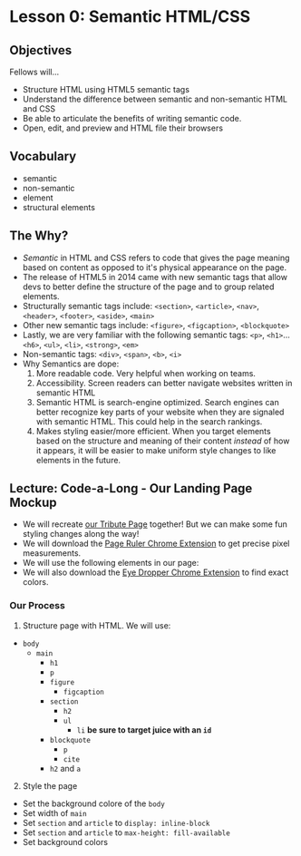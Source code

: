 # Lesson 0: Semantic HTML/CSS

## Objectives
Fellows will...
* Structure HTML using HTML5 semantic tags
* Understand the difference between semantic and non-semantic HTML and CSS
* Be able to articulate the benefits of writing semantic code.
* Open, edit, and preview and HTML file their browsers

## Vocabulary
* semantic
* non-semantic
* element
* structural elements

## The Why?
* _Semantic_ in HTML and CSS refers to code that gives the page meaning based on content as opposed to it's physical appearance on the page.
* The release of HTML5 in 2014 came with new semantic tags that allow devs to better define the structure of the page and to group related elements.
* Structurally semantic tags include: `<section>`, `<article>`, `<nav>`, `<header>`, `<footer>`, `<aside>`, `<main>`
* Other new semantic tags include: `<figure>`, `<figcaption>`, `<blockquote>` 
* Lastly, we are very familiar with the following semantic tags: `<p>`, `<h1>`...`<h6>`, `<ul>`, `<li>`, `<strong>`, `<em>`
* Non-semantic tags: `<div>`, `<span>`, `<b>`, `<i>`
* Why Semantics are dope:
  1. More readable code. Very helpful when working on teams.
  2. Accessibility. Screen readers can better navigate websites written in semantic HTML
  3. Semantic HTML is search-engine optimized. Search engines can better recognize key parts of your website when they are signaled with semantic HTML. This could help in the search rankings.
  4. Makes styling easier/more efficient. When you target elements based on the structure and meaning of their content _instead_ of how it appears, it will be easier to make uniform style changes to like elements in the future. 

## Lecture: Code-a-Long - Our Landing Page Mockup
* We will recreate [our Tribute Page](https://codepen.io/freeCodeCamp/full/zNqgVx) together! But we can make some fun styling changes along the way!
* We will download the [Page Ruler Chrome Extension](https://chrome.google.com/webstore/detail/page-ruler/jcbmcnpepaddcedmjdcmhbekjhbfnlff/related?hl=en) to get precise pixel measurements.
* We will use the following elements in our page:
* We will also download the [Eye Dropper Chrome Extension](https://chrome.google.com/webstore/detail/eye-dropper/hmdcmlfkchdmnmnmheododdhjedfccka) to find exact colors.

### Our Process
1. Structure page with HTML. We will use:
  * `body`
    * `main`
      * `h1`
      * `p`
      * `figure`
        * `figcaption`
      * `section`
        * `h2`
        * `ul`
          * `li` **be sure to target juice with an `id`**
      * `blockquote`
        * `p`
        * `cite` 
      * `h2` and `a`

2. Style the page
  * Set the background colore of the `body`
  * Set width of `main`
  * Set `section` and `article` to `display: inline-block`
  * Set `section` and `article` to `max-height: fill-available`
  * Set background colors
